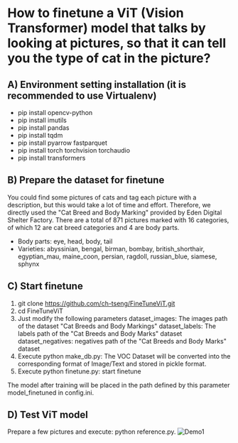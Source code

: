 # How to finetune a ViT (Vision Transformer) model that talks by looking at pictures, so that it can tell you the type of cat in the picture?

## A) Environment setting installation (it is recommended to use Virtualenv)
- pip install opencv-python
- pip install imutils
- pip install pandas
- pip install tqdm
- pip install pyarrow fastparquet
- pip install torch torchvision torchaudio
- pip install transformers

## B) Prepare the dataset for finetune
You could find some pictures of cats and tag each picture with a description, but this would take a lot of time and effort. Therefore, we directly used the "Cat Breed and Body Marking" provided by Eden Digital Shelter Factory. There are a total of 871 pictures marked with 16 categories, of which 12 are cat breed categories and 4 are body parts.
   - Body parts: eye, head, body, tail
   - Varieties: abyssinian, bengal, birman, bombay, british_shorthair, egyptian_mau, maine_coon, persian, ragdoll, russian_blue, siamese, sphynx
  
## C) Start finetune
   1. git clone https://github.com/ch-tseng/FineTuneViT.git
   2. cd FineTuneViT
   3. Just modify the following parameters
      dataset_images: The images path of the dataset "Cat Breeds and Body Markings"
      dataset_labels: The labels path of the "Cat Breeds and Body Marks" dataset
      dataset_negatives: negatives path of the "Cat Breeds and Body Marks" dataset
   4. Execute python make_db.py: The VOC Dataset will be converted into the corresponding format of Image/Text and stored in pickle format.
   5. Execute python finetune.py: start finetune
  
   The model after training will be placed in the path defined by this parameter model_finetuned in config.ini.
  
## D) Test ViT model
Prepare a few pictures and execute: python reference.py.
![Demo1]([https://myoctocat.com/assets/images/base-octocat.svg](https://github.com/ch-tseng/FineTuneViT/blob/main/demos/predict1.jpg)https://github.com/ch-tseng/FineTuneViT/blob/main/demos/predict1.jpg)
